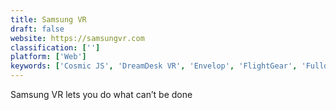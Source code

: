 ```yaml
---
title: Samsung VR
draft: false 
website: https://samsungvr.com
classification: ['']
platform: ['Web']
keywords: ['Cosmic JS', 'DreamDesk VR', 'Envelop', 'FlightGear', 'Fulldive', 'Fulldive VR', 'Google Earth VR', 'Headjack', 'Hologram.cool', 'Intugame', 'Kentico Cloud', 'Oculus Video', 'Prismic', 'Simple VR Video Player', 'VRChat', 'Viar360']
---
```

Samsung VR lets you do what can’t be done